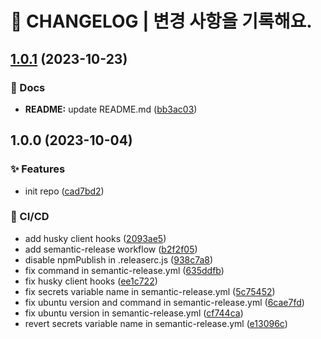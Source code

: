 # 🚦 CHANGELOG | 변경 사항을 기록해요.

## [1.0.1](https://github.com/HanSeongLee/semantic-release-test/compare/v1.0.0...v1.0.1) (2023-10-23)


### 📝 Docs

* **README:** update README.md ([bb3ac03](https://github.com/HanSeongLee/semantic-release-test/commit/bb3ac033a0195a966ed6dfe1f2bd8cc6561eedaa))

## 1.0.0 (2023-10-04)


### ✨ Features

* init repo ([cad7bd2](https://github.com/HanSeongLee/semantic-release-test/commit/cad7bd28ba56c66e0fc3011cc39cb406d458c9ad))


### 💫 CI/CD

* add husky client hooks ([2093ae5](https://github.com/HanSeongLee/semantic-release-test/commit/2093ae5249386dcc53ad8bb4ecf06807d4b6e627))
* add semantic-release workflow ([b2f2f05](https://github.com/HanSeongLee/semantic-release-test/commit/b2f2f05c6b3d682716cbd41d07c5e8b27e1a1482))
* disable npmPublish in .releaserc.js ([938c7a8](https://github.com/HanSeongLee/semantic-release-test/commit/938c7a836e118baa04f88de75ce37616f4ae00a7))
* fix command in semantic-release.yml ([635ddfb](https://github.com/HanSeongLee/semantic-release-test/commit/635ddfbee4517c663785c2460c02cff74aead858))
* fix husky client hooks ([ee1c722](https://github.com/HanSeongLee/semantic-release-test/commit/ee1c7227eee5404e984ef3359fc76a7f1d586714))
* fix secrets variable name in semantic-release.yml ([5c75452](https://github.com/HanSeongLee/semantic-release-test/commit/5c7545228fab3821fdf8e28e053153fb9c57fa5b))
* fix ubuntu version and command in semantic-release.yml ([6cae7fd](https://github.com/HanSeongLee/semantic-release-test/commit/6cae7fd7ff14561cdabe309132414500a0c56231))
* fix ubuntu version in semantic-release.yml ([cf744ca](https://github.com/HanSeongLee/semantic-release-test/commit/cf744caa375e91746941d5b37bd8070d53329abc))
* revert secrets variable name in semantic-release.yml ([e13096c](https://github.com/HanSeongLee/semantic-release-test/commit/e13096c85c377604f03910afa0c3b10bc2e234bd))
